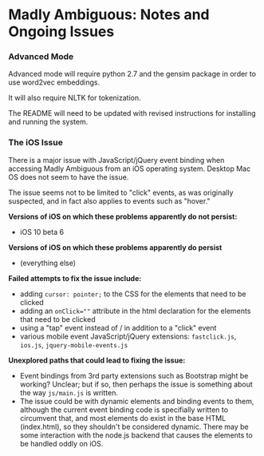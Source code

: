 # Madly Ambiguous: Notes and Ongoing Issues


### Advanced Mode

Advanced mode will require python 2.7 and the gensim package in order
to use word2vec embeddings.

It will also require NLTK for tokenization.

The README will need to be updated with revised instructions for
installing and running the system.


### The iOS Issue

There is a major issue with JavaScript/jQuery event binding when accessing Madly Ambiguous from an iOS operating system.  Desktop Mac OS does not seem to have the issue.

The issue seems not to be limited to "click" events, as was originally suspected, and in fact also applies to events such as "hover."

**Versions of iOS on which these problems apparently do not persist:**
- iOS 10 beta 6

**Versions of iOS on which these problems apparently do persist**
- (everything else)

**Failed attempts to fix the issue include:**
- adding `cursor: pointer;` to the CSS for the elements that need to be clicked
- adding an `onClick=""` attribute in the html declaration for the elements that need to be clicked
- using a "tap" event instead of / in addition to a "click" event
- various mobile event JavaScript/jQuery extensions: `fastclick.js`, `ios.js`, `jquery-mobile-events.js`

**Unexplored paths that could lead to fixing the issue:**
- Event bindings from 3rd party extensions such as Bootstrap might be working? Unclear; but if so, then perhaps the issue is something about the way `js/main.js` is written.
- The issue could be with dynamic elements and binding events to them, although the current event binding code is specifially written to circumvent that, and most elements do exist in the base HTML (index.html), so they shouldn't be considered dynamic.  There may be some interaction with the node.js backend that causes the elements to be handled oddly on iOS.


